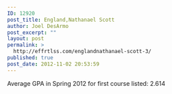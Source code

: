 ```yaml
---
ID: 12920
post_title: England,Nathanael Scott
author: Joel DesArmo
post_excerpt: ""
layout: post
permalink: >
  http://effrtlss.com/englandnathanael-scott-3/
published: true
post_date: 2012-11-02 20:53:59
---
```

<p>Average GPA in Spring 2012 for first course listed: 2.614</p>